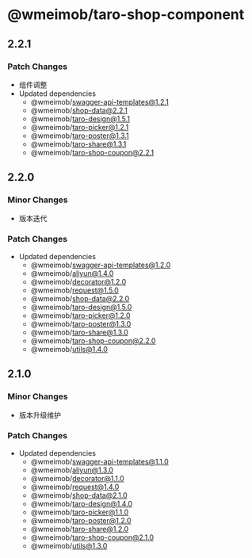 # @wmeimob/taro-shop-component

## 2.2.1

### Patch Changes

- 组件调整
- Updated dependencies
  - @wmeimob/swagger-api-templates@1.2.1
  - @wmeimob/shop-data@2.2.1
  - @wmeimob/taro-design@1.5.1
  - @wmeimob/taro-picker@1.2.1
  - @wmeimob/taro-poster@1.3.1
  - @wmeimob/taro-share@1.3.1
  - @wmeimob/taro-shop-coupon@2.2.1

## 2.2.0

### Minor Changes

- 版本迭代

### Patch Changes

- Updated dependencies
  - @wmeimob/swagger-api-templates@1.2.0
  - @wmeimob/aliyun@1.4.0
  - @wmeimob/decorator@1.2.0
  - @wmeimob/request@1.5.0
  - @wmeimob/shop-data@2.2.0
  - @wmeimob/taro-design@1.5.0
  - @wmeimob/taro-picker@1.2.0
  - @wmeimob/taro-poster@1.3.0
  - @wmeimob/taro-share@1.3.0
  - @wmeimob/taro-shop-coupon@2.2.0
  - @wmeimob/utils@1.4.0

## 2.1.0

### Minor Changes

- 版本升级维护

### Patch Changes

- Updated dependencies
  - @wmeimob/swagger-api-templates@1.1.0
  - @wmeimob/aliyun@1.3.0
  - @wmeimob/decorator@1.1.0
  - @wmeimob/request@1.4.0
  - @wmeimob/shop-data@2.1.0
  - @wmeimob/taro-design@1.4.0
  - @wmeimob/taro-picker@1.1.0
  - @wmeimob/taro-poster@1.2.0
  - @wmeimob/taro-share@1.2.0
  - @wmeimob/taro-shop-coupon@2.1.0
  - @wmeimob/utils@1.3.0
